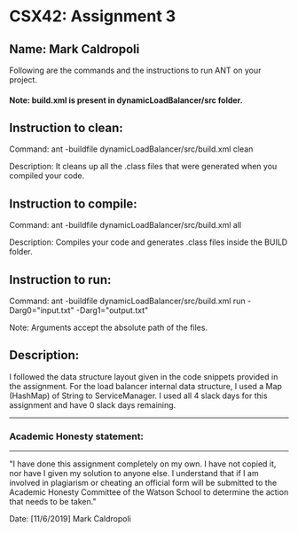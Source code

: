 # CSX42: Assignment 3
## Name: Mark Caldropoli

Following are the commands and the instructions to run ANT on your project.
#### Note: build.xml is present in dynamicLoadBalancer/src folder.

## Instruction to clean:

Command: ant -buildfile dynamicLoadBalancer/src/build.xml clean

Description: It cleans up all the .class files that were generated when you
compiled your code.

## Instruction to compile:

Command: ant -buildfile dynamicLoadBalancer/src/build.xml all

Description: Compiles your code and generates .class files inside the BUILD folder.

## Instruction to run:

Command: ant -buildfile dynamicLoadBalancer/src/build.xml run -Darg0="input.txt" -Darg1="output.txt"

Note: Arguments accept the absolute path of the files.

## Description:

I followed the data structure layout given in the code snippets provided in the assignment.
For the load balancer internal data structure, I used a Map (HashMap) of String to ServiceManager.
I used all 4 slack days for this assignment and have 0 slack days remaining.

-----------------------------------------------------------------------
### Academic Honesty statement:
-----------------------------------------------------------------------

"I have done this assignment completely on my own. I have not copied
it, nor have I given my solution to anyone else. I understand that if
I am involved in plagiarism or cheating an official form will be
submitted to the Academic Honesty Committee of the Watson School to
determine the action that needs to be taken."

Date: [11/6/2019]
Mark Caldropoli

